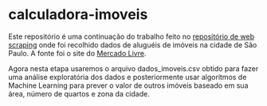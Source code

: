 # calculadora-imoveis

Este repositório é uma continuação do trabalho feito no [repositório de web scraping](https://github.com/Mario-RJunior/web-scraping-ML) onde foi recolhido dados de aluguéis de imóveis na cidade de São Paulo. A fonte foi o site do [Mercado Livre](www.mercadolivre.com.br).

Agora nesta etapa usaremos o arquivo dados_imoveis.csv obtido para fazer uma análise exploratória dos dados e posteriormente usar algorítmos de Machine Learning para prever o valor de outros imóveis baseado em sua área, número de quartos e zona da cidade.

